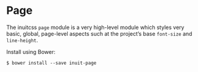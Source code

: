 # Page

The inuitcss `page` module is a very high-level module which styles very basic,
global, page-level aspects such at the project’s base `font-size` and
`line-height`.

Install using Bower:

    $ bower install --save inuit-page
